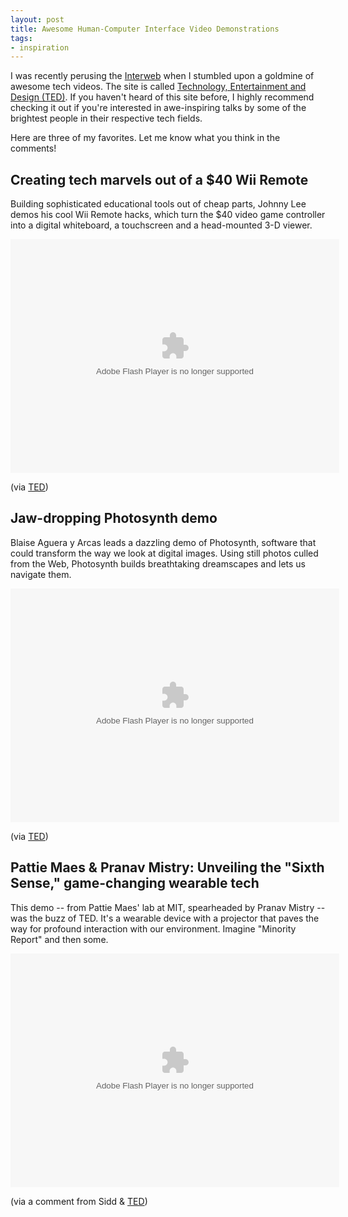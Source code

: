 ```yaml
---
layout: post
title: Awesome Human-Computer Interface Video Demonstrations
tags:
- inspiration
---
```


I was recently perusing the [Interweb](http://en.wikipedia.org/wiki/Interweb) when I stumbled upon a goldmine of awesome tech videos. The site is called [Technology, Entertainment and Design (TED)](http://www.ted.com). If you haven't heard of this site before, I highly recommend checking it out if you're interested in awe-inspiring talks by some of the brightest people in their respective tech fields.

Here are three of my favorites. Let me know what you think in the comments!

## Creating tech marvels out of a $40 Wii Remote

Building sophisticated educational tools out of cheap parts, Johnny Lee demos his cool Wii Remote hacks, which turn the $40 video game controller into a digital whiteboard, a touchscreen and a head-mounted 3-D viewer.

<object width="526" height="374"><param name="movie" value="http://video.ted.com/assets/player/swf/EmbedPlayer.swf"></param><param name="allowFullScreen" value="true" /><param name="allowScriptAccess" value="always"/><param name="wmode" value="transparent"></param><param name="bgColor" value="#ffffff"></param><param name="flashvars" value="vu=http://video.ted.com/talk/stream/2008/Blank/JohnnyLee_2008-320k.mp4&su=http://images.ted.com/images/ted/tedindex/embed-posters/JohnnyLee-2008.embed_thumbnail.jpg&vw=512&vh=288&ap=0&ti=245&lang=en&introDuration=15330&adDuration=4000&postAdDuration=830&adKeys=talk=johnny_lee_demos_wii_remote_hacks;year=2008;theme=what_s_next_in_tech;theme=tales_of_invention;theme=presentation_innovation;theme=how_we_learn;event=TED2008;tag=business;tag=demo;tag=design;tag=education;tag=entertainment;tag=gaming;tag=hack;tag=short+talk;tag=technology;&preAdTag=tconf.ted/embed;tile=1;sz=512x288;" /><embed src="http://video.ted.com/assets/player/swf/EmbedPlayer.swf" pluginspace="http://www.macromedia.com/go/getflashplayer" type="application/x-shockwave-flash" wmode="transparent" bgColor="#ffffff" width="526" height="374" allowFullScreen="true" allowScriptAccess="always" flashvars="vu=http://video.ted.com/talk/stream/2008/Blank/JohnnyLee_2008-320k.mp4&su=http://images.ted.com/images/ted/tedindex/embed-posters/JohnnyLee-2008.embed_thumbnail.jpg&vw=512&vh=288&ap=0&ti=245&lang=en&introDuration=15330&adDuration=4000&postAdDuration=830&adKeys=talk=johnny_lee_demos_wii_remote_hacks;year=2008;theme=what_s_next_in_tech;theme=tales_of_invention;theme=presentation_innovation;theme=how_we_learn;event=TED2008;tag=business;tag=demo;tag=design;tag=education;tag=entertainment;tag=gaming;tag=hack;tag=short+talk;tag=technology;&preAdTag=tconf.ted/embed;tile=1;sz=512x288;"></embed></object>

(via [TED](http://www.ted.com/index.php/talks/johnny_lee_demos_wii_remote_hacks.html))

## Jaw-dropping Photosynth demo

Blaise Aguera y Arcas leads a dazzling demo of Photosynth, software that could transform the way we look at digital images. Using still photos culled from the Web, Photosynth builds breathtaking dreamscapes and lets us navigate them.

<object width="526" height="374"><param name="movie" value="http://video.ted.com/assets/player/swf/EmbedPlayer.swf"></param><param name="allowFullScreen" value="true" /><param name="allowScriptAccess" value="always"/><param name="wmode" value="transparent"></param><param name="bgColor" value="#ffffff"></param><param name="flashvars" value="vu=http://video.ted.com/talk/stream/2007/Blank/BlaiseAguerayArcas_2007-320k.mp4&su=http://images.ted.com/images/ted/tedindex/embed-posters/BlaiseAguerayArcas-2007.embed_thumbnail.jpg&vw=512&vh=288&ap=0&ti=129&lang=en&introDuration=15330&adDuration=4000&postAdDuration=830&adKeys=talk=blaise_aguera_y_arcas_demos_photosynth;year=2007;theme=art_unusual;theme=presentation_innovation;theme=what_s_next_in_tech;event=TED2007;tag=collaboration;tag=demo;tag=microsoft;tag=photography;tag=short+talk;tag=software;tag=technology;tag=visualizations;&preAdTag=tconf.ted/embed;tile=1;sz=512x288;" /><embed src="http://video.ted.com/assets/player/swf/EmbedPlayer.swf" pluginspace="http://www.macromedia.com/go/getflashplayer" type="application/x-shockwave-flash" wmode="transparent" bgColor="#ffffff" width="526" height="374" allowFullScreen="true" allowScriptAccess="always" flashvars="vu=http://video.ted.com/talk/stream/2007/Blank/BlaiseAguerayArcas_2007-320k.mp4&su=http://images.ted.com/images/ted/tedindex/embed-posters/BlaiseAguerayArcas-2007.embed_thumbnail.jpg&vw=512&vh=288&ap=0&ti=129&lang=en&introDuration=15330&adDuration=4000&postAdDuration=830&adKeys=talk=blaise_aguera_y_arcas_demos_photosynth;year=2007;theme=art_unusual;theme=presentation_innovation;theme=what_s_next_in_tech;event=TED2007;tag=collaboration;tag=demo;tag=microsoft;tag=photography;tag=short+talk;tag=software;tag=technology;tag=visualizations;&preAdTag=tconf.ted/embed;tile=1;sz=512x288;"></embed></object>

(via [TED](http://www.ted.com/index.php/talks/blaise_aguera_y_arcas_demos_photosynth.html))

## Pattie Maes &amp; Pranav Mistry: Unveiling the "Sixth Sense," game-changing wearable tech

This demo -- from Pattie Maes' lab at MIT, spearheaded by Pranav Mistry -- was the buzz of TED. It's a wearable device with a projector that paves the way for profound interaction with our environment. Imagine "Minority Report" and then some.

<object width="526" height="374"><param name="movie" value="http://video.ted.com/assets/player/swf/EmbedPlayer.swf"></param><param name="allowFullScreen" value="true" /><param name="allowScriptAccess" value="always"/><param name="wmode" value="transparent"></param><param name="bgColor" value="#ffffff"></param><param name="flashvars" value="vu=http://video.ted.com/talk/stream/2009/Blank/PattieMaes_2009-320k.mp4&su=http://images.ted.com/images/ted/tedindex/embed-posters/PattieMaes-2009.embed_thumbnail.jpg&vw=512&vh=288&ap=0&ti=481&lang=en&introDuration=15330&adDuration=4000&postAdDuration=830&adKeys=talk=pattie_maes_demos_the_sixth_sense;year=2009;theme=what_s_next_in_tech;event=TED2009;tag=demo;tag=design;tag=interface+design;tag=technology;&preAdTag=tconf.ted/embed;tile=1;sz=512x288;" /><embed src="http://video.ted.com/assets/player/swf/EmbedPlayer.swf" pluginspace="http://www.macromedia.com/go/getflashplayer" type="application/x-shockwave-flash" wmode="transparent" bgColor="#ffffff" width="526" height="374" allowFullScreen="true" allowScriptAccess="always" flashvars="vu=http://video.ted.com/talk/stream/2009/Blank/PattieMaes_2009-320k.mp4&su=http://images.ted.com/images/ted/tedindex/embed-posters/PattieMaes-2009.embed_thumbnail.jpg&vw=512&vh=288&ap=0&ti=481&lang=en&introDuration=15330&adDuration=4000&postAdDuration=830&adKeys=talk=pattie_maes_demos_the_sixth_sense;year=2009;theme=what_s_next_in_tech;event=TED2009;tag=demo;tag=design;tag=interface+design;tag=technology;&preAdTag=tconf.ted/embed;tile=1;sz=512x288;"></embed></object>

(via a comment from Sidd &amp; [TED](http://www.ted.com/talks/pattie_maes_demos_the_sixth_sense.html))